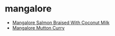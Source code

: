 # mangalore

 * [Mangalore Salmon Braised With Coconut Milk](index/m/mangalore-salmon-braised-with-coconut-milk-101284.json)
 * [Mangalore Mutton Curry](index/m/mangalore-mutton-curry.json)
